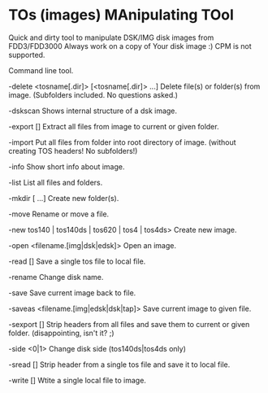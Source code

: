 # TOs (images) MAnipulating TOol

Quick and dirty tool to manipulate DSK/IMG disk images from FDD3/FDD3000
Always work on a copy of Your disk image :)
CPM is not supported.

Command line tool.

 -delete <tosname[.dir]> [<tosname[.dir]> ...] 
	Delete file(s) or folder(s) from image.
	(Subfolders included. No questions asked.)

 -dskscan <filename>
	Shows internal structure of a dsk image.

 -export [<directory>]
	Extract all files from image to current or given folder.

 -import <directory>
	Put all files from folder into root directory of image.
	(without creating TOS headers! No subfolders!)

 -info
	Show short info about image.

 -list
	List all files and folders.

 -mkdir <tosname> [<tosname> ...]
	Create new folder(s).

 -move <tosname> <tosname>
	Rename or move a file.

 -new tos140 | tos140ds | tos620 | tos4 | tos4ds>
	Create new image.

 -open <filename.[img|dsk|edsk]>
	Open an image.

 -read <tosname> [<filename>]
	Save a single tos file to local file.

 -rename <dirname>
	Change disk name.

 -save
	Save current image back to file.

 -saveas <filename.[img|edsk|dsk|tap]>
	Save current image to given file.

 -sexport [<directory>]
	Strip headers from all files and save them to current or given folder.
	(disappointing, isn't it? ;)

 -side <0|1>
	Change disk side (tos140ds|tos4ds only)

 -sread <tosname> [<filename>]
	Strip header from a single tos file and save it to local file.

 -write <filename> [<tosname>]
	Wtite a single local file to image.

